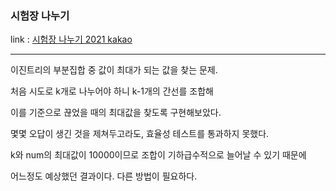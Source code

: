 ### 시험장 나누기
link : [시험장 나누기 2021 kakao](https://programmers.co.kr/learn/courses/30/lessons/81305)

-----------------------------------

이진트리의 부분집합 중 값이 최대가 되는 값을 찾는 문제.

처음 시도로 k개로 나누어야 하니 k-1개의 간선를 조합해

이를 기준으로 끊었을 때의 최대값을 찾도록 구현해보았다.

몇몇 오답이 생긴 것을 제쳐두고라도, 효율성 테스트를 통과하지 못했다.

k와 num의 최대값이 10000이므로 조합이 기하급수적으로 늘어날 수 있기 때문에

어느정도 예상했던 결과이다. 다른 방법이 필요하다.

